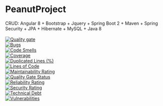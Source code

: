 # PeanutProject
CRUD: Angular 8 + Bootstrap + Jquery + Spring Boot 2 + Maven + Spring Security + JPA + Hibernate + MySQL + Java 8
<br/><br/>
[![Quality gate](https://sonarcloud.io/api/project_badges/quality_gate?project=peanutprojectclient)](https://sonarcloud.io/dashboard?id=peanutprojectclient)
<br/>
[![Bugs](https://sonarcloud.io/api/project_badges/measure?project=peanutprojectclient&metric=bugs)](https://sonarcloud.io/dashboard?id=peanutprojectclient)
<br/>
[![Code Smells](https://sonarcloud.io/api/project_badges/measure?project=peanutprojectclient&metric=code_smells)](https://sonarcloud.io/dashboard?id=peanutprojectclient)
<br/>
[![Coverage](https://sonarcloud.io/api/project_badges/measure?project=peanutprojectclient&metric=coverage)](https://sonarcloud.io/dashboard?id=peanutprojectclient)
<br/>
[![Duplicated Lines (%)](https://sonarcloud.io/api/project_badges/measure?project=peanutprojectclient&metric=duplicated_lines_density)](https://sonarcloud.io/dashboard?id=peanutprojectclient)
<br/>
[![Lines of Code](https://sonarcloud.io/api/project_badges/measure?project=peanutprojectclient&metric=ncloc)](https://sonarcloud.io/dashboard?id=peanutprojectclient)
<br/>
[![Maintainability Rating](https://sonarcloud.io/api/project_badges/measure?project=peanutprojectclient&metric=sqale_rating)](https://sonarcloud.io/dashboard?id=peanutprojectclient)
<br/>
[![Quality Gate Status](https://sonarcloud.io/api/project_badges/measure?project=peanutprojectclient&metric=alert_status)](https://sonarcloud.io/dashboard?id=peanutprojectclient)
<br/>
[![Reliability Rating](https://sonarcloud.io/api/project_badges/measure?project=peanutprojectclient&metric=reliability_rating)](https://sonarcloud.io/dashboard?id=peanutprojectclient)
<br/>
[![Security Rating](https://sonarcloud.io/api/project_badges/measure?project=peanutprojectclient&metric=security_rating)](https://sonarcloud.io/dashboard?id=peanutprojectclient)
<br/>
[![Technical Debt](https://sonarcloud.io/api/project_badges/measure?project=peanutprojectclient&metric=sqale_index)](https://sonarcloud.io/dashboard?id=peanutprojectclient)
<br/>
[![Vulnerabilities](https://sonarcloud.io/api/project_badges/measure?project=peanutprojectclient&metric=vulnerabilities)](https://sonarcloud.io/dashboard?id=peanutprojectclient)
